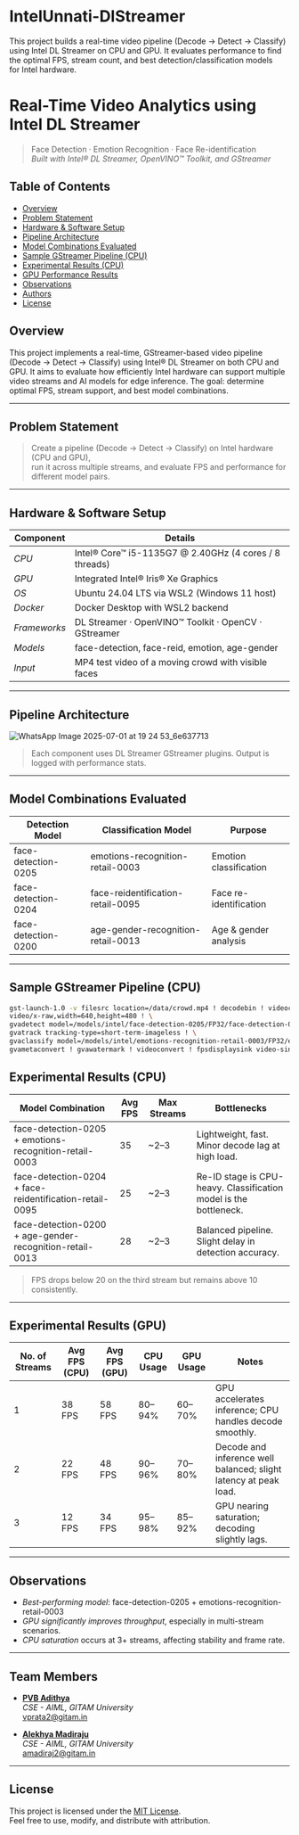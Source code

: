 # IntelUnnati-DlStreamer
This project builds a real-time video pipeline (Decode → Detect → Classify) using Intel DL Streamer on CPU and GPU. It evaluates performance to find the optimal FPS, stream count, and best detection/classification models for Intel hardware.
#  Real-Time Video Analytics using Intel DL Streamer

> Face Detection · Emotion Recognition · Face Re-identification  
> *Built with Intel® DL Streamer, OpenVINO™ Toolkit, and GStreamer*

##  Table of Contents

- [Overview](#overview)
- [Problem Statement](#problem-statement)
- [Hardware & Software Setup](#hardware--software-setup)
- [Pipeline Architecture](#pipeline-architecture)
- [Model Combinations Evaluated](#model-combinations-evaluated)
- [Sample GStreamer Pipeline (CPU)](#sample-gstreamer-pipeline-cpu)
- [Experimental Results (CPU)](#experimental-results-cpu)
- [GPU Performance Results](#experimental-results-gpu)
- [Observations](#observations)
- [Authors](#authors)
- [License](#license)

##  Overview

This project implements a real-time, GStreamer-based video pipeline (Decode → Detect → Classify) using Intel® DL Streamer on both CPU and GPU. It aims to evaluate how efficiently Intel hardware can support multiple video streams and AI models for edge inference. The goal: determine optimal FPS, stream support, and best model combinations.

---

##  Problem Statement

> Create a pipeline (Decode → Detect → Classify) on Intel hardware (CPU and GPU),  
> run it across multiple streams, and evaluate FPS and performance for different model pairs.

---

##  Hardware & Software Setup

| Component        | Details |
|------------------|---------|
| *CPU*          | Intel® Core™ i5-1135G7 @ 2.40GHz (4 cores / 8 threads) |
| *GPU*          | Integrated Intel® Iris® Xe Graphics |
| *OS*           | Ubuntu 24.04 LTS via WSL2 (Windows 11 host) |
| *Docker*       | Docker Desktop with WSL2 backend |
| *Frameworks*   | DL Streamer · OpenVINO™ Toolkit · OpenCV · GStreamer |
| *Models*       | face-detection, face-reid, emotion, age-gender |
| *Input*        | MP4 test video of a moving crowd with visible faces |

---

##  Pipeline Architecture
![WhatsApp Image 2025-07-01 at 19 24 53_6e637713](https://github.com/user-attachments/assets/f0c7914e-4979-4183-8060-28467d9f39bf)
> Each component uses DL Streamer GStreamer plugins. Output is logged with performance stats.

---

##  Model Combinations Evaluated

| Detection Model        | Classification Model                  | Purpose               |
|------------------------|----------------------------------------|------------------------|
| face-detection-0205    | emotions-recognition-retail-0003       | Emotion classification |
| face-detection-0204    | face-reidentification-retail-0095      | Face re-identification |
| face-detection-0200    | age-gender-recognition-retail-0013     | Age & gender analysis  |

---

##  Sample GStreamer Pipeline (CPU)

```bash
gst-launch-1.0 -v filesrc location=/data/crowd.mp4 ! decodebin ! videoconvert ! videoscale ! \
video/x-raw,width=640,height=480 ! \
gvadetect model=/models/intel/face-detection-0205/FP32/face-detection-0205.xml device=CPU ! \
gvatrack tracking-type=short-term-imageless ! \
gvaclassify model=/models/intel/emotions-recognition-retail-0003/FP32/emotions-recognition-retail-0003.xml device=CPU ! \
gvametaconvert ! gvawatermark ! videoconvert ! fpsdisplaysink video-sink=fakesink sync=false
```

##  Experimental Results (CPU)

| Model Combination                              | Avg FPS | Max Streams | Bottlenecks                       |
|------------------------------------------------|---------|-------------|-----------------------------------|
| face-detection-0205 + emotions-recognition-retail-0003 | 35      | ~2–3         | Lightweight, fast. Minor decode lag at high load. |
| face-detection-0204 + face-reidentification-retail-0095 | 25      | ~2–3         | Re-ID stage is CPU-heavy. Classification model is the bottleneck. |
| face-detection-0200 + age-gender-recognition-retail-0013 | 28      | ~2–3         | Balanced pipeline. Slight delay in detection accuracy. |

>  FPS drops below 20 on the third stream but remains above 10 consistently.

---

##  Experimental Results (GPU)

| No. of Streams | Avg FPS (CPU) | Avg FPS (GPU) | CPU Usage     | GPU Usage     | Notes |
|----------------|----------------|----------------|----------------|----------------|-------|
| 1              | 38 FPS         | 58 FPS         | 80–94%         | 60–70%         | GPU accelerates inference; CPU handles decode smoothly. |
| 2              | 22 FPS         | 48 FPS         | 90–96%         | 70–80%         | Decode and inference well balanced; slight latency at peak load. |
| 3              | 12 FPS         | 34 FPS         | 95–98%         | 85–92%         | GPU nearing saturation; decoding slightly lags. |

---

##  Observations

-  *Best-performing model*: face-detection-0205 + emotions-recognition-retail-0003
-  *GPU significantly improves throughput*, especially in multi-stream scenarios.
-  *CPU saturation* occurs at 3+ streams, affecting stability and frame rate.

---

##  Team Members

- [**PVB Adithya**](https://github.com/pvba-py)  
  *CSE - AIML, GITAM University*  
   vprata2@gitam.in

- [**Alekhya Madiraju**](https://github.com/alekhya5886)  
  *CSE - AIML, GITAM University*  
   amadiraj2@gitam.in


---

##  License

This project is licensed under the [MIT License](LICENSE).  
Feel free to use, modify, and distribute with attribution.
